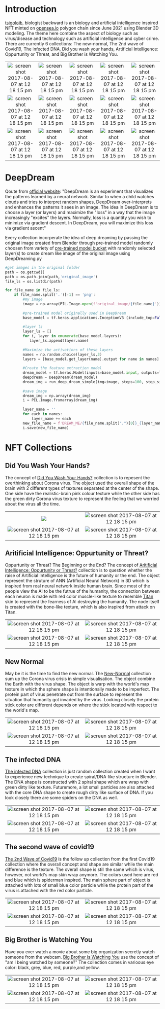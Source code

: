 
# Introduction
[tsigoloib](https://opensea.io/tsigoloib), biologist backward is an biology and artificial intelligence inspired NFT minted on [opensea.io](https://opensea.io) polygon chain since June 2021 using Blender 3D modeling. The theme here combine the aspect of biology such as virus/disease and technology such as artificial intelligence and cyber crime. There are currently 6 collections: The new-normal, The 2nd wave of Covid19, The infected DNA, Did you wash your hands, Artificial Intelligence: Oppurtunity or Threat, and Big Brother is Watching You.

| | | | | |
|:-------------------------:|:-------------------------:| :-------------------------:|:-------------------------:|:-------------------------:|
|<img  alt="screen shot 2017-08-07 at 12 18 15 pm" src="./did_you_wash_your_hand/brain5.png"> |<img  alt="screen shot 2017-08-07 at 12 18 15 pm" src="./new_normal/covid_6.png"> |<img alt="screen shot 2017-08-07 at 12 18 15 pm" src="./ANN/DL9.png"> |<img  alt="screen shot 2017-08-07 at 12 18 15 pm" src="./new_normal/covid_9.png"> |<img  alt="screen shot 2017-08-07 at 12 18 15 pm" src="./DNA/DNA3.png"> |
|<img  alt="screen shot 2017-08-07 at 12 18 15 pm" src="./DNA/DNA5.png"> |<img  alt="screen shot 2017-08-07 at 12 18 15 pm" src="./second_wave/virus11.png">| <img alt="screen shot 2017-08-07 at 12 18 15 pm" src="./second_wave/virus7.png"> | <img  alt="screen shot 2017-08-07 at 12 18 15 pm" src="./did_you_wash_your_hand/brain2.png"> | <img alt="screen shot 2017-08-07 at 12 18 15 pm" src="./ANN/DL13.png"> |
|<img  alt="screen shot 2017-08-07 at 12 18 15 pm" src="./did_you_wash_your_hand/brain7.png"> |<img  alt="screen shot 2017-08-07 at 12 18 15 pm" src="./DNA/DNA2.png"> |<img  alt="screen shot 2017-08-07 at 12 18 15 pm" src="./ANN/DL4.png"> |<img  alt="screen shot 2017-08-07 at 12 18 15 pm" src="./ANN/DL11.png"> |<img  alt="screen shot 2017-08-07 at 12 18 15 pm" src="./new_normal/covid_8.png"> 


# DeepDream

Qoute from [official website](https://www.tensorflow.org/tutorials/generative/deepdream): "DeepDream is an experiment that visualizes the patterns learned by a neural network. Similar to when a child watches clouds and tries to interpret random shapes, DeepDream over-interprets and enhances the patterns it sees in an image. The idea in DeepDream is to choose a layer (or layers) and maximize the "loss" in a way that the image increasingly "excites" the layers. Normally, loss is a quantity you wish to minimize via gradient descent. In DeepDream, you will maximize this loss via gradient ascent"

Every collection incorperate the idea of deep dreaming by passing the original image created from Blender through pre-trained model randomly choosen from variety of [pre-trained model bucket](https://keras.io/api/applications/#available-models) with randomly selected layer(s) to create dream like image of the original image using DeepDreaming.py

```python
#get images in the original folder
path = os.getcwd()
path = os.path.join(path,'original_image')
file_ls = os.listdir(path)

for file_name in file_ls:  
    if file_name.split('.')[-1] == 'png':
        #my image
        image = np.array(PIL.Image.open(f'original_image/{file_name}'))[:,:,:3]
        
        #pre-trained model originally used in DeepDream
        base_model = tf.keras.applications.InceptionV3 (include_top=False, weights='imagenet')
        
        #layer ls
        layer_ls = []
        for i, layer in enumerate(base_model.layers):
           layer_ls.append(layer.name)
           
        #Maximize the activations of these layers
        names = np.random.choice(layer_ls,3)
        layers = [base_model.get_layer(name).output for name in names]
        
        #Create the feature extraction model
        dream_model = tf.keras.Model(inputs=base_model.input, outputs=layers)
        deepdream = DeepDream(dream_model)
        dream_img = run_deep_dream_simple(img=image, steps=100, step_size=0.01)
    
        #save image
        dream_img = np.array(dream_img)
        i = PIL.Image.fromarray(dream_img)
        
        layer_name = ''
        for each in names:
            layer_name += each
        new_file_name = f'DREAM_ME/{file_name.split(".")[0]}_{layer_name}.png'
        i.save(new_file_name)
```

# NFT Collections
## Did You Wash Your Hands?
The concept of [Did You Wash Your Hands?](https://opensea.io/tsigoloib/did-you-wash-your-hands?search[resultModel]=ASSETS&search[sortBy]=LISTING_DATE) collection is to repesent the overthinking about Corona virus. The object used the overall shape of the brain with 2 different types of textures separated at the center of the shape. One side have the realistic-brain pink colour texture while the other side has the green dirty Corona virus texture to represent the feeling that we worried about the virus all the time. 

| | | 
|:-------------------------:|:-------------------------:|
|<img walt="screen shot 2017-08-07 at 12 18 15 pm" src="./did_you_wash_your_hand/brain2_conv2d_1380activation_1399.png"> |  <img  alt="screen shot 2017-08-07 at 12 18 15 pm" src="./did_you_wash_your_hand/brain5_activation_580.png">| 
|<img alt="screen shot 2017-08-07 at 12 18 15 pm" src="./did_you_wash_your_hand/brain7_conv2d_426.png">   |  <img  alt="screen shot 2017-08-07 at 12 18 15 pm" src="./did_you_wash_your_hand/brain6_conv2d_37.png"> | 

## Aritificial Intelligence: Oppurtunity or Threat?
Oppurtunity or Threat? The Beginning or the End? The concept of [Aritificial Intelligence: Oppurtunity or Threat?](https://opensea.io/tsigoloib/aritificial-intelligence-oppurtunities-or-threats?search[resultModel]=ASSETS&search[sortBy]=LISTING_DATE) collection is to question whether the raise of Artificial Intelligence is the future of humanity or the end. The object represent the struture of ANN (Artificial Neural Network) in 3D which is inspired from real neural network inside human brain. Since most of the people view the AI to be the futrue of the humanity, the connection between each neuron is made with red color muscle-like texture to resemble [Titan](https://sumikai.com/mangaanime/manga/attack-on-titan-manga-endet-in-spaetestens-in-2-jahren-246461/) skin to represent the fearness of AI destroying the humanity. The node itself is created with the bone-like texture, which is also inspired from attack on Titan.


| | | 
|:-------------------------:|:-------------------------:|
|<img  alt="screen shot 2017-08-07 at 12 18 15 pm" src="./ANN/DL4_activation_3981.png"> |  <img  alt="screen shot 2017-08-07 at 12 18 15 pm" src="./ANN/DL11_activation_2656.png">| 
|<img  alt="screen shot 2017-08-07 at 12 18 15 pm" src="./ANN/DL9_conv2d_2154.png">   |  <img  alt="screen shot 2017-08-07 at 12 18 15 pm" src="./ANN/DL13_conv2d_2293.png"> | 


## New Normal

May be it is the time to find the new normal. The [New-Normal](https://opensea.io/tsigoloib/new-normal-3?search[resultModel]=ASSETS&search[sortBy]=LISTING_DATE) collection sum up the Corona virus crisis in simple visualisation. The object combine the Earth with the virus shape. The object is warp with the world's map texture in which the sphere shape is intentionally made to be imperfect. The protein part of virus penetrate out from the surface to represent the situation that humanity got invaded by the virus. Looking closely the protein stick color are different depends on where the stick located with respect to the world's map.

| | | 
|:-------------------------:|:-------------------------:|
|<img  alt="screen shot 2017-08-07 at 12 18 15 pm" src="./new_normal/covid_11_activation_2482.png">   |  <img  alt="screen shot 2017-08-07 at 12 18 15 pm" src="./new_normal/covid_6_activation_1883activation_1885.png"> | 
|<img  alt="screen shot 2017-08-07 at 12 18 15 pm" src="./new_normal/covid_9_batch_normalization_3400.png"> |  <img  alt="screen shot 2017-08-07 at 12 18 15 pm" src="./new_normal/covid_8_conv2d_3547.png">| 


## The infected DNA
[The infected DNA](https://opensea.io/tsigoloib/the-infected-dna?search[sortBy]=LISTING_DATE) collection is just random collection created when I want to experience new technique to create spiral/DNA-like structure in Blender. The DNA shape is constructed with 2 spiral shape which are wrap with green dirty like texture. Futuremore, a lot small particles are also attached with the core DNA shape to create rough dirty like surface of DNA. If you look closely there are some spiders on the DNA as well.

| | | 
|:-------------------------:|:-------------------------:|
|<img  alt="screen shot 2017-08-07 at 12 18 15 pm" src="./DNA/DNA2_batch_normalization_1805.png"> |<img  alt="screen shot 2017-08-07 at 12 18 15 pm" src="./DNA/DNA3_batch_normalization_1770.png">   |
|<img alt="screen shot 2017-08-07 at 12 18 15 pm" src="./DNA/DNA5_conv2d_236conv2d_280.png">   |<img  alt="screen shot 2017-08-07 at 12 18 15 pm" src="./DNA/DNA4_average_pooling2d_110.png">   


## The second wave of covid19

[The 2nd Wave of Covid19](https://opensea.io/tsigoloib/the-second-wave-of-covid19?search[sortBy]=LISTING_DATE) is the follow up collection from the first Covid19 collection where the overall concept and shape are similar while the main difference is the texture. The overall shape is still the same which is virus, however, not world's map skin wrap anymore. The colors used here are red and blue which is spiderman inspired. The main sphere part of object is attached with lots of small blue color particle while the protein part of the virus is attached with the red color particle.

| | | 
|:-------------------------:|:-------------------------:|
|<img  alt="screen shot 2017-08-07 at 12 18 15 pm" src="./second_wave/virus6_batch_normalization_3624.png"> |<img alt="screen shot 2017-08-07 at 12 18 15 pm" src="./second_wave/virus7_average_pooling2d_321.png"> |
|<img  alt="screen shot 2017-08-07 at 12 18 15 pm" src="./second_wave/virus11_average_pooling2d_199conv2d_2070.png">   |<img alt="screen shot 2017-08-07 at 12 18 15 pm" src="./second_wave/vrisu13_batch_normalization_2254batch_normalization_2168.png">   

## Big Brother is Watching You

Have you ever watch a movie about some big organization secretly watch someone from the webcam.
[Big Brother is Watching You](https://opensea.io/tsigoloib/big-brother-is-watching-you?search[sortBy]=LISTING_DATE) use the concept of "am I being watched by someone?" The collection comes in varioous eye color: black, grey, blue, red, purple,and yellow.

| | | 
|:-------------------------:|:-------------------------:|
|<img  alt="screen shot 2017-08-07 at 12 18 15 pm" src="./BBIWY/BBIWY_grey_conv2d_2855.png"> |<img alt="screen shot 2017-08-07 at 12 18 15 pm" src="./BBIWY/BBIWY_purple_batch_normalization_1329.png"> |
|<img  alt="screen shot 2017-08-07 at 12 18 15 pm" src="./BBIWY/BBIWY.png">   |<img alt="screen shot 2017-08-07 at 12 18 15 pm" src="./BBIWY/BBIWY_red_activation_3132.png">   







